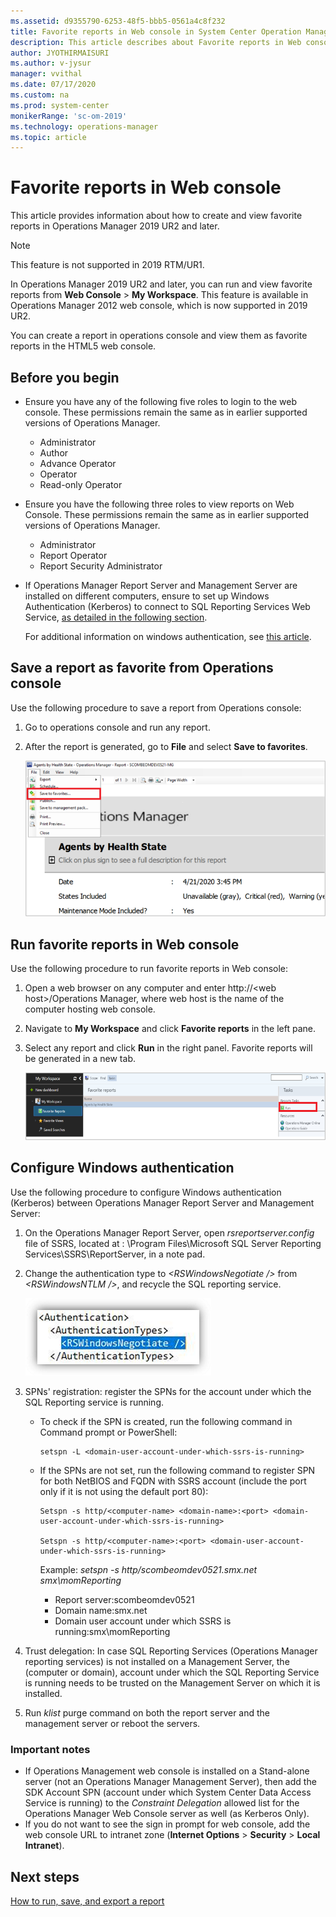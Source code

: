 ```yaml
---
ms.assetid: d9355790-6253-48f5-bbb5-0561a4c8f232
title: Favorite reports in Web console in System Center Operation Manager
description: This article describes about Favorite reports in Web console
author: JYOTHIRMAISURI
ms.author: v-jysur
manager: vvithal
ms.date: 07/17/2020
ms.custom: na
ms.prod: system-center
monikerRange: 'sc-om-2019'
ms.technology: operations-manager
ms.topic: article
---
```


# Favorite reports in Web console

This article provides information about how to create and view favorite reports in Operations Manager 2019 UR2 and later.

> [!Note]
> This feature is not supported in 2019 RTM/UR1.

In Operations Manager 2019 UR2 and later, you can run and view favorite reports from **Web Console** > **My Workspace**. This feature is available in Operations Manager 2012 web console, which is now supported in 2019 UR2.

You can create a report in operations console and view them as favorite reports in the HTML5 web console.

## Before you begin

- Ensure you have any of the following five roles to login to the web console. These permissions remain the same as in earlier supported versions of Operations Manager.  

   - Administrator
   - Author
   - Advance Operator
   - Operator
   - Read-only Operator

- Ensure you have the following three roles to view reports on Web Console. These permissions remain the same as in earlier supported versions of Operations Manager.  

   - Administrator
   - Report Operator
   - Report Security Administrator

- If Operations Manager Report Server and Management Server are installed on different computers, ensure to set up Windows Authentication (Kerberos) to connect to SQL Reporting Services Web Service, [as detailed in the following section](#configure-windows-authentication).  

    For additional information on windows authentication, see [this article](https://docs.microsoft.com/sql/reporting-services/security/configure-windows-authentication-on-the-report-server?view=sql-server-ver15).


## Save a report as favorite from Operations console

Use the following procedure to save a report from Operations console:

1. Go to operations console and run any report.
2. After the report is generated, go to **File** and select **Save to favorites**.

   ![Agents health state](./media/favorite-reports/agents-health-state.png)

## Run favorite reports in Web console

Use the following procedure to run favorite reports in Web console:

1. Open a web browser on any computer and enter http://\<web host>/Operations Manager, where web host is the name of the computer hosting web console.
2. Navigate to **My Workspace** and click **Favorite reports** in the left pane.
3. Select any report and click **Run** in the right panel. Favorite reports will be generated in a new tab.

    ![My workspace](./media/favorite-reports/my-workspace-fav-reports.png)

## Configure Windows authentication

Use the following procedure to configure Windows authentication (Kerberos) between Operations Manager Report Server and Management Server:

1. On the Operations Manager Report Server, open *rsreportserver.config* file of SSRS, located at <PATH>: \Program Files\Microsoft SQL Server Reporting Services\SSRS\ReportServer, in a note pad.

2. Change the authentication type to *\<RSWindowsNegotiate />* from *\<RSWindowsNTLM />*, and recycle the SQL reporting service.

    ![Windows authentication](./media/favorite-reports/windows-authentication.png)

3. SPNs' registration: register the SPNs for the account under which the SQL Reporting service is running.

    - To check if the SPN is created, run the following command in Command prompt or PowerShell:

        ```
        setspn -L <domain-user-account-under-which-ssrs-is-running>

        ```

    - If the SPNs are not set, run the following command to register SPN for both NetBIOS and FQDN with SSRS account (include the port only if it is not using the default port 80):
        ```
        Setspn -s http/<computer-name> <domain-name>:<port> <domain-user-account-under-which-ssrs-is-running>

        Setspn -s http/<computer-name>:<port> <domain-user-account-under-which-ssrs-is-running>

        ```

        Example:
        *setspn -s http/scombeomdev0521.smx.net smx\momReporting*

        - Report server:scombeomdev0521
        - Domain name:smx.net
        - Domain user account under which SSRS is running:smx\momReporting

4.	Trust delegation: In case SQL Reporting Services (Operations Manager reporting services) is not installed on a Management Server, the (computer or domain), account under which the SQL Reporting Service is running needs to be trusted on the Management Server on which it is installed.

5.	Run *klist* purge command on both the report server and the management server or reboot the servers.

### Important notes

-	If Operations Management web console is installed on a Stand-alone server (not an Operations Manager Management  Server), then  add the SDK Account SPN (account under which System Center Data Access Service is running) to the *Constraint Delegation* allowed list for the Operations Manager Web Console server as well (as Kerberos Only).
-	If you do not want to see the sign in prompt for web console, add the web console URL to intranet zone (**Internet Options** > **Security** > **Local Intranet**).

## Next steps

[How to run, save, and export a report](manage-reports-run-save-export.md)
